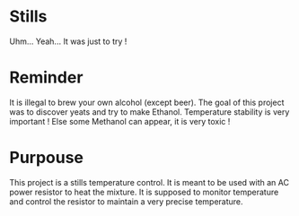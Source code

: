 # Stills
Uhm...
Yeah...
It was just to try !

# Reminder
It is illegal to brew your own alcohol (except beer). The goal of this project was to discover yeats and try to make Ethanol.
Temperature stability is very important ! Else some Methanol can appear, it is very toxic !

# Purpouse
This project is a stills temperature control. It is meant to be used with an AC power resistor to heat the mixture.
It is supposed to monitor temperature and control the resistor to maintain a very precise temperature.
